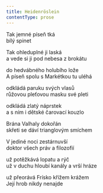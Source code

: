 ```yaml
---
title: Heidenröslein
contentType: prose
---
```


<section>

Tak jemné píseň tká  
bílý spinet

Tak ohleduplné ji laská  
a vede si ji pod nebesa z brokátu

do hedvábného holubího lože  
A píseň spolu s Markétkou tu uléhá

odkládá paruku svých vlasů  
růžovou pleťovou masku své pleti

odkládá zlatý náprstek  
a s ním i dětské čarovací kouzlo

Brána Valhaly dokořán  
skřeti se dáví trianglovým smíchem

V jediné noci zestárnuvší  
doktor všech práv a filozofií

už potěžkává lopatu a rýč  
už v duchu hloubí kanály a vrší hráze

už přeorává Frísko křížem krážem  
Její hrob nikdy nenajde

</section>
